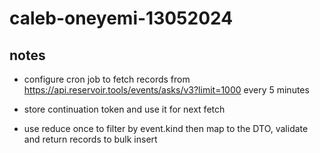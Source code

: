 # caleb-oneyemi-13052024

## notes

- configure cron job to fetch records from https://api.reservoir.tools/events/asks/v3?limit=1000 every 5 minutes

- store continuation token and use it for next fetch

- use reduce once to filter by event.kind then map to the DTO, validate and return records to bulk insert
